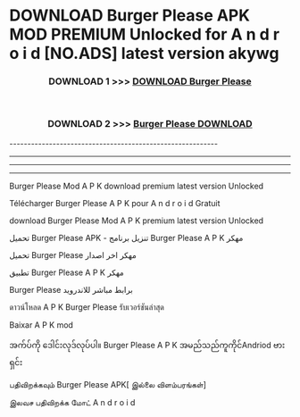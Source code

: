 # DOWNLOAD Burger Please  APK MOD PREMIUM Unlocked for A n d r o i d [NO.ADS] latest version akywg 



<div align="center">

<h3>DOWNLOAD 1 >>> <a href="https://getmod2.web.app/?judul=Burger Please ">DOWNLOAD Burger Please </a></h3><br>

<h3>DOWNLOAD 2 >>> <a href="https://getmod2.web.app/?judul=Burger Please ">Burger Please  DOWNLOAD </a></h3>

</div>
----------------------------------------------------------

----------------------------------------------------------

----------------------------------------------------------

----------------------------------------------------------

Burger Please  Mod A P K download premium latest version Unlocked

Télécharger Burger Please  A P K pour A n d r o i d Gratuit

download Burger Please  Mod A P K premium latest version Unlocked

تحميل Burger Please  APK - تنزيل برنامج Burger Please  A P K مهكر

تحميل Burger Please  مهكر اخر اصدار

تطبيق Burger Please  A P K مهكر

Burger Please  برابط مباشر للاندرويد

ดาวน์โหลด A P K Burger Please  รับเวอร์ชันล่าสุด

Baixar A P K mod

အက်ပ်ကို ဒေါင်းလုဒ်လုပ်ပါ။ Burger Please  A P K အမည်သည်ကူကိုင်Andriod ဗားရှင်း

பதிவிறக்கவும் Burger Please  APK[ இல்லை விளம்பரங்கள்] 
 
இலவச பதிவிறக்க மோட் A n d r o i d



